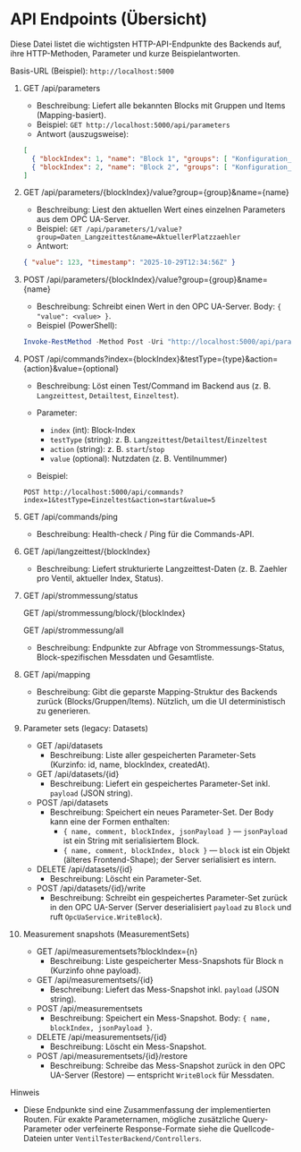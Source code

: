 # API Endpoints (Übersicht)

Diese Datei listet die wichtigsten HTTP-API-Endpunkte des Backends auf, ihre HTTP-Methoden, Parameter und kurze Beispielantworten.

Basis-URL (Beispiel): `http://localhost:5000`

1. GET /api/parameters

   - Beschreibung: Liefert alle bekannten Blocks mit Gruppen und Items (Mapping-basiert).
   - Beispiel: `GET http://localhost:5000/api/parameters`
   - Antwort (auszugsweise):

   ```json
   [
     { "blockIndex": 1, "name": "Block 1", "groups": [ "Konfiguration_Langzeittest", "Kommands/Langzeittest", "Daten_Langzeittest" ]},
     { "blockIndex": 2, "name": "Block 2", "groups": [ "Konfiguration_Detailtest", "Kommands/Detailtest", "Daten_Strommessung/Ventil1" ]}
   ]
   ```

2. GET /api/parameters/{blockIndex}/value?group={group}&name={name}

   - Beschreibung: Liest den aktuellen Wert eines einzelnen Parameters aus dem OPC UA-Server.
   - Beispiel: `GET /api/parameters/1/value?group=Daten_Langzeittest&name=AktuellerPlatzzaehler`
   - Antwort:

   ```json
   { "value": 123, "timestamp": "2025-10-29T12:34:56Z" }
   ```

3. POST /api/parameters/{blockIndex}/value?group={group}&name={name}

   - Beschreibung: Schreibt einen Wert in den OPC UA-Server. Body: `{ "value": <value> }`.
   - Beispiel (PowerShell):

   ```powershell
   Invoke-RestMethod -Method Post -Uri "http://localhost:5000/api/parameters/1/value?group=Konfiguration_Langzeittest&name=Intervall" -Body (@{ value = 500 } | ConvertTo-Json) -ContentType 'application/json'
   ```

4. POST /api/commands?index={blockIndex}&testType={type}&action={action}&value={optional}

   - Beschreibung: Löst einen Test/Command im Backend aus (z. B. `Langzeittest`, `Detailtest`, `Einzeltest`).
   - Parameter:

     - `index` (int): Block-Index
     - `testType` (string): z. B. `Langzeittest`/`Detailtest`/`Einzeltest`
     - `action` (string): z. B. `start`/`stop`
     - `value` (optional): Nutzdaten (z. B. Ventilnummer)

   - Beispiel:

   ```text
   POST http://localhost:5000/api/commands?index=1&testType=Einzeltest&action=start&value=5
   ```

5. GET /api/commands/ping

   - Beschreibung: Health-check / Ping für die Commands-API.

6. GET /api/langzeittest/{blockIndex}

   - Beschreibung: Liefert strukturierte Langzeittest-Daten (z. B. Zaehler pro Ventil, aktueller Index, Status).

7. GET /api/strommessung/status

   GET /api/strommessung/block/{blockIndex}

   GET /api/strommessung/all

   - Beschreibung: Endpunkte zur Abfrage von Strommessungs-Status, Block-spezifischen Messdaten und Gesamtliste.

8. GET /api/mapping

   - Beschreibung: Gibt die geparste Mapping-Struktur des Backends zurück (Blocks/Gruppen/Items). Nützlich, um die UI deterministisch zu generieren.

9. Parameter sets (legacy: Datasets)

    - GET /api/datasets
       - Beschreibung: Liste aller gespeicherten Parameter-Sets (Kurzinfo: id, name, blockIndex, createdAt).
    - GET /api/datasets/{id}
       - Beschreibung: Liefert ein gespeichertes Parameter-Set inkl. `payload` (JSON string).
    - POST /api/datasets
       - Beschreibung: Speichert ein neues Parameter-Set. Der Body kann eine der Formen enthalten:
          - `{ name, comment, blockIndex, jsonPayload }` — `jsonPayload` ist ein String mit serialisiertem Block.
          - `{ name, comment, blockIndex, block }` — `block` ist ein Objekt (älteres Frontend-Shape); der Server serialisiert es intern.
    - DELETE /api/datasets/{id}
       - Beschreibung: Löscht ein Parameter-Set.
    - POST /api/datasets/{id}/write
       - Beschreibung: Schreibt ein gespeichertes Parameter-Set zurück in den OPC UA-Server (Server deserialisiert `payload` zu `Block` und ruft `OpcUaService.WriteBlock`).

10. Measurement snapshots (MeasurementSets)

    - GET /api/measurementsets?blockIndex={n}
       - Beschreibung: Liste gespeicherter Mess-Snapshots für Block n (Kurzinfo ohne payload).
    - GET /api/measurementsets/{id}
       - Beschreibung: Liefert das Mess-Snapshot inkl. `payload` (JSON string).
    - POST /api/measurementsets
       - Beschreibung: Speichert ein Mess-Snapshot. Body: `{ name, blockIndex, jsonPayload }`.
    - DELETE /api/measurementsets/{id}
       - Beschreibung: Löscht ein Mess-Snapshot.
    - POST /api/measurementsets/{id}/restore
       - Beschreibung: Schreibe das Mess-Snapshot zurück in den OPC UA-Server (Restore) — entspricht `WriteBlock` für Messdaten.

Hinweis

- Diese Endpunkte sind eine Zusammenfassung der implementierten Routen. Für exakte Parameternamen, mögliche zusätzliche Query-Parameter oder verfeinerte Response-Formate siehe die Quellcode-Dateien unter `VentilTesterBackend/Controllers`.
